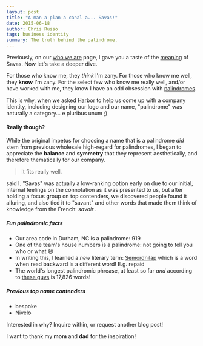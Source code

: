 ```yaml
---
layout: post
title: "A man a plan a canal a... Savas!"
date: 2015-06-18
author: Chris Russo
tags: business identity
summary: The truth behind the palindrome.
---
```


Previously, on our [who we are](/team) page, I gave you a taste of the 
[meaning](/team#what-does-savas-mean) of Savas. Now let's take a deeper dive.

For those who know me, they _think_ I'm zany. For those who know me well, they
**know** I'm zany. For the select few who know me really well, and/or have worked 
with me, they know I have an odd obsession with 
[palindromes](http://en.wikipedia.org/wiki/Palindrome).

This is why, when we asked [Harbor](http://www.studioharbor.com) to help us
come up with a company identity, including designing our logo and our name, 
 "palindrome" was naturally a category... e pluribus unum ;)

#### Really though?
While the original impetus for choosing a name that is a palindrome _did_ stem 
from previous wholesale high-regard for palindromes, I began to appreciate 
the **balance** and **symmetry** that they represent aesthetically, and therefore 
thematically for our company. 

> It fits really well. 

said I. 
"Savas" was actually a low-ranking option early on due to our initial, internal feelings on the 
connotation as it was presented to us, but after holding a focus group on 
top contenders, we discovered people found it alluring, and also tied it to 
"savant" and other words that made them think of knowledge from the French:
 _savoir_ . 
 

##### Fun palindromic facts
- Our area code in Durham, NC is a palindrome: 919
- One of the team's house numbers is a palindrome: not going to tell you who or what :smile:
- In writing this, I learned a *new* literary term: [Semordnilap](http://en.wikipedia.org/wiki/Palindrome#Semordnilaps) 
which is a word when read backward is a different word! E.g. repaid
- The world's longest palindromic phrease, at least so far _and_ according to [these guys](http://norvig.com/palindrome.html)
is 17,826 words!

##### Previous top name contenders
- bespoke
- Nivelo

Interested in why? Inquire within, or request another blog post!

I want to thank my **mom** and **dad** for the inspiration!

